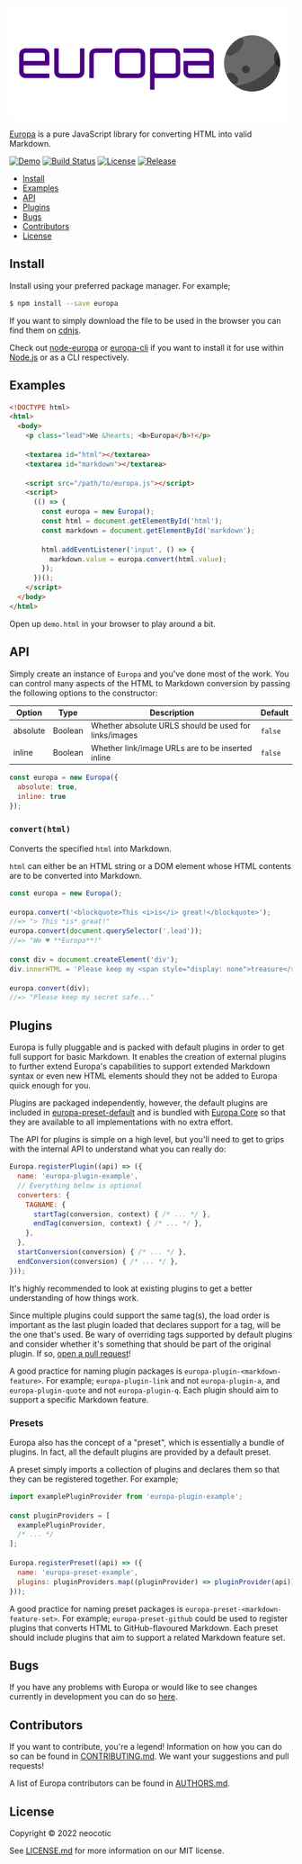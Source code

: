 ![Europa](https://raw.githubusercontent.com/neocotic/europa-branding/main/assets/banner/europa/europa-banner-500x200.png)

[Europa](https://github.com/neocotic/europa) is a pure JavaScript library for converting HTML into valid Markdown.

[![Demo](https://img.shields.io/badge/demo-live-brightgreen.svg?style=flat-square)](https://codepen.io/neocotic/pen/YzeKvzG)
[![Build Status](https://img.shields.io/github/workflow/status/neocotic/europa/CI/main?style=flat-square)](https://github.com/neocotic/europa/actions/workflows/ci.yml)
[![License](https://img.shields.io/npm/l/europa.svg?style=flat-square)](https://github.com/neocotic/europa/raw/main/packages/europa/LICENSE.md)
[![Release](https://img.shields.io/npm/v/europa.svg?style=flat-square)](https://npmjs.com/package/europa)

* [Install](#install)
* [Examples](#examples)
* [API](#api)
* [Plugins](#plugins)
* [Bugs](#bugs)
* [Contributors](#contributors)
* [License](#license)

## Install

Install using your preferred package manager. For example;

``` bash
$ npm install --save europa
```

If you want to simply download the file to be used in the browser you can find them on
[cdnjs](https://cdnjs.com/libraries/europa).

Check out [node-europa](https://github.com/neocotic/europa/tree/main/packages/node-europa) or
[europa-cli](https://github.com/neocotic/europa/tree/main/packages/europa-cli) if you want to install it for use within
[Node.js](https://nodejs.org) or as a CLI respectively.

## Examples

``` html
<!DOCTYPE html>
<html>
  <body>
    <p class="lead">We &hearts; <b>Europa</b>!</p>

    <textarea id="html"></textarea>
    <textarea id="markdown"></textarea>

    <script src="/path/to/europa.js"></script>
    <script>
      (() => {
        const europa = new Europa();
        const html = document.getElementById('html');
        const markdown = document.getElementById('markdown');

        html.addEventListener('input', () => {
          markdown.value = europa.convert(html.value);
        });
      })();
    </script>
  </body>
</html>
```

Open up `demo.html` in your browser to play around a bit.

## API

Simply create an instance of `Europa` and you've done most of the work. You can control many aspects of the HTML to
Markdown conversion by passing the following options to the constructor:

| Option   | Type    | Description                                           | Default |
|----------|---------|-------------------------------------------------------|---------|
| absolute | Boolean | Whether absolute URLS should be used for links/images | `false` |
| inline   | Boolean | Whether link/image URLs are to be inserted inline     | `false` |

``` javascript
const europa = new Europa({
  absolute: true,
  inline: true
});
```

### `convert(html)`

Converts the specified `html` into Markdown.

`html` can either be an HTML string or a DOM element whose HTML contents are to be converted into Markdown.

``` javascript
const europa = new Europa();

europa.convert('<blockquote>This <i>is</i> great!</blockquote>');
//=> "> This *is* great!"
europa.convert(document.querySelector('.lead'));
//=> "We ♥ **Europa**!"

const div = document.createElement('div');
div.innerHTML = 'Please keep my <span style="display: none">treasure</span> secret safe...';

europa.convert(div);
//=> "Please keep my secret safe..."
```

## Plugins

Europa is fully pluggable and is packed with default plugins in order to get full support for basic Markdown. It
enables the creation of external plugins to further extend Europa's capabilities to support extended Markdown syntax or
even new HTML elements should they not be added to Europa quick enough for you.

Plugins are packaged independently, however, the default plugins are included in
[europa-preset-default](https://github.com/neocotic/europa/tree/main/packages/europa-preset-default) and is bundled with
[Europa Core](https://github.com/neocotic/europa/tree/main/packages/europa-core) so that they are available to all
implementations with no extra effort.

The API for plugins is simple on a high level, but you'll need to get to grips with the internal API to understand what
you can really do:

``` javascript
Europa.registerPlugin((api) => ({
  name: 'europa-plugin-example',
  // Everything below is optional
  converters: {
    TAGNAME: {
      startTag(conversion, context) { /* ... */ },
      endTag(conversion, context) { /* ... */ },
    },
  },
  startConversion(conversion) { /* ... */ },
  endConversion(conversion) { /* ... */ },
}));
```

It's highly recommended to look at existing plugins to get a better understanding of how things work.

Since multiple plugins could support the same tag(s), the load order is important as the last plugin loaded that
declares support for a tag, will be the one that's used. Be wary of overriding tags supported by default plugins and
consider whether it's something that should be part of the original plugin. If so, [open a pull request](#contributors)!

A good practice for naming plugin packages is `europa-plugin-<markdown-feature>`. For example; `europa-plugin-link` and
not `europa-plugin-a`, and `europa-plugin-quote` and not `europa-plugin-q`. Each plugin should aim to support a specific
Markdown feature.

### Presets

Europa also has the concept of a "preset", which is essentially a bundle of plugins. In fact, all the default plugins
are provided by a default preset.

A preset simply imports a collection of plugins and declares them so that they can be registered together. For example;

``` javascript
import examplePluginProvider from 'europa-plugin-example';

const pluginProviders = [
  examplePluginProvider,
  /* ... */
];

Europa.registerPreset((api) => ({
  name: 'europa-preset-example',
  plugins: pluginProviders.map((pluginProvider) => pluginProvider(api)),
}));
```

A good practice for naming preset packages is `europa-preset-<markdown-feature-set>`. For example;
`europa-preset-github` could be used to register plugins that converts HTML to GitHub-flavoured Markdown. Each preset
should include plugins that aim to support a related Markdown feature set.

## Bugs

If you have any problems with Europa or would like to see changes currently in development you can do so
[here](https://github.com/neocotic/europa/issues).

## Contributors

If you want to contribute, you're a legend! Information on how you can do so can be found in
[CONTRIBUTING.md](https://github.com/neocotic/europa/blob/main/CONTRIBUTING.md). We want your suggestions and pull
requests!

A list of Europa contributors can be found in [AUTHORS.md](https://github.com/neocotic/europa/blob/main/AUTHORS.md).

## License

Copyright © 2022 neocotic

See [LICENSE.md](https://github.com/neocotic/europa/raw/main/packages/europa/LICENSE.md) for more information on our MIT
license.
